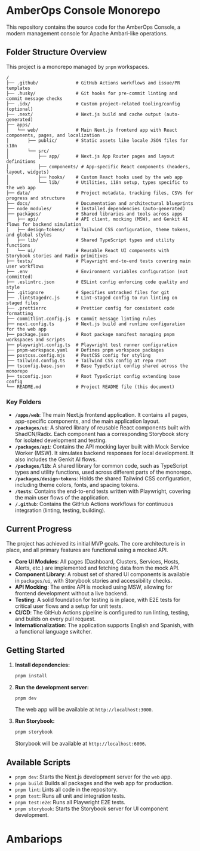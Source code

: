 # AmberOps Console Monorepo

This repository contains the source code for the AmberOps Console, a modern management console for Apache Ambari-like operations.

## Folder Structure Overview

This project is a monorepo managed by `pnpm` workspaces.
````
/
├── .github/              # GitHub Actions workflows and issue/PR templates
├── .husky/               # Git hooks for pre-commit linting and commit message checks
├── .idx/                 # Custom project-related tooling/config (optional)
├── .next/                # Next.js build and cache output (auto-generated)
├── apps/
│   └── web/              # Main Next.js frontend app with React components, pages, and localization
│       ├── public/       # Static assets like locale JSON files for i18n
│       └── src/
│           ├── app/      # Next.js App Router pages and layout definitions
│           ├── components/ # App-specific React components (headers, layout, widgets)
│           ├── hooks/    # Custom React hooks used by the web app
│           └── lib/      # Utilities, i18n setup, types specific to the web app
├── data/                 # Project metadata, tracking files, CSVs for progress and structure
├── docs/                 # Documentation and architectural blueprints
├── node_modules/         # Installed dependencies (auto-generated)
├── packages/             # Shared libraries and tools across apps
│   ├── api/              # API client, mocking (MSW), and Genkit AI flows for backend simulation
│   ├── design-tokens/    # Tailwind CSS configuration, theme tokens, and global styles
│   ├── lib/              # Shared TypeScript types and utility functions
│   └── ui/               # Reusable React UI components with Storybook stories and Radix primitives
├── tests/                # Playwright end-to-end tests covering main user workflows
├── .env                  # Environment variables configuration (not committed)
├── .eslintrc.json        # ESLint config enforcing code quality and style
├── .gitignore            # Specifies untracked files for git
├── .lintstagedrc.js      # Lint-staged config to run linting on staged files
├── .prettierrc           # Prettier config for consistent code formatting
├── commitlint.config.js  # Commit message linting rules
├── next.config.ts        # Next.js build and runtime configuration for the web app
├── package.json          # Root package manifest managing pnpm workspaces and scripts
├── playwright.config.ts  # Playwright test runner configuration
├── pnpm-workspace.yaml   # Defines pnpm workspace packages
├── postcss.config.mjs    # PostCSS config for styling
├── tailwind.config.ts    # Tailwind CSS config at repo root
├── tsconfig.base.json    # Base TypeScript config shared across the monorepo
├── tsconfig.json         # Root TypeScript config extending base config
└── README.md             # Project README file (this document)
````

### Key Folders

*   **`/apps/web`**: The main Next.js frontend application. It contains all pages, app-specific components, and the main application layout.
*   **`/packages/ui`**: A shared library of reusable React components built with ShadCN/Radix. Each component has a corresponding Storybook story for isolated development and testing.
*   **`/packages/api`**: Contains the API mocking layer built with Mock Service Worker (MSW). It simulates backend responses for local development. It also includes the Genkit AI flows.
*   **`/packages/lib`**: A shared library for common code, such as TypeScript types and utility functions, used across different parts of the monorepo.
*   **`/packages/design-tokens`**: Holds the shared Tailwind CSS configuration, including theme colors, fonts, and spacing tokens.
*   **`/tests`**: Contains the end-to-end tests written with Playwright, covering the main user flows of the application.
*   **`/.github`**: Contains the GitHub Actions workflows for continuous integration (linting, testing, building).

## Current Progress

The project has achieved its initial MVP goals. The core architecture is in place, and all primary features are functional using a mocked API.

*   **Core UI Modules**: All pages (Dashboard, Clusters, Services, Hosts, Alerts, etc.) are implemented and fetching data from the mock API.
*   **Component Library**: A robust set of shared UI components is available in `packages/ui`, with Storybook stories and accessibility checks.
*   **API Mocking**: The entire API is mocked using MSW, allowing for frontend development without a live backend.
*   **Testing**: A solid foundation for testing is in place, with E2E tests for critical user flows and a setup for unit tests.
*   **CI/CD**: The GitHub Actions pipeline is configured to run linting, testing, and builds on every pull request.
*   **Internationalization**: The application supports English and Spanish, with a functional language switcher.

## Getting Started

1.  **Install dependencies:**
    ```bash
    pnpm install
    ```

2.  **Run the development server:**
    ```bash
    pnpm dev
    ```
    The web app will be available at `http://localhost:3000`.

3.  **Run Storybook:**
    ```bash
    pnpm storybook
    ```
    Storybook will be available at `http://localhost:6006`.

## Available Scripts

- `pnpm dev`: Starts the Next.js development server for the `web` app.
- `pnpm build`: Builds all packages and the web app for production.
- `pnpm lint`: Lints all code in the repository.
- `pnpm test`: Runs all unit and integration tests.
- `pnpm test:e2e`: Runs all Playwright E2E tests.
- `pnpm storybook`: Starts the Storybook server for UI component development.
# Ambariops
